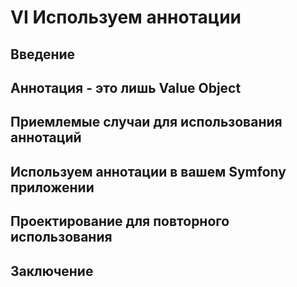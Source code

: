 # VI Используем аннотации

## Введение

## Аннотация - это лишь Value Object

## Приемлемые случаи для использования аннотаций

## Используем аннотации в вашем Symfony приложении

## Проектирование для повторного использования

## Заключение